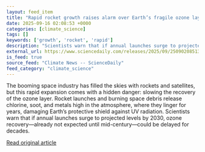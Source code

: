 ```yaml
---
layout: feed_item
title: "Rapid rocket growth raises alarm over Earth’s fragile ozone layer"
date: 2025-09-16 02:08:53 +0000
categories: [climate_science]
tags: []
keywords: ['growth', 'rocket', 'rapid']
description: "Scientists warn that if annual launches surge to projected levels by 2030, ozone recovery—already not expected until mid-century—could be delayed for decades"
external_url: https://www.sciencedaily.com/releases/2025/09/250902085134.htm
is_feed: true
source_feed: "Climate News -- ScienceDaily"
feed_category: "climate_science"
---
```


The booming space industry has filled the skies with rockets and satellites, but this rapid expansion comes with a hidden danger: slowing the recovery of the ozone layer. Rocket launches and burning space debris release chlorine, soot, and metals high in the atmosphere, where they linger for years, damaging Earth’s protective shield against UV radiation. Scientists warn that if annual launches surge to projected levels by 2030, ozone recovery—already not expected until mid-century—could be delayed for decades.

[Read original article](https://www.sciencedaily.com/releases/2025/09/250902085134.htm)
